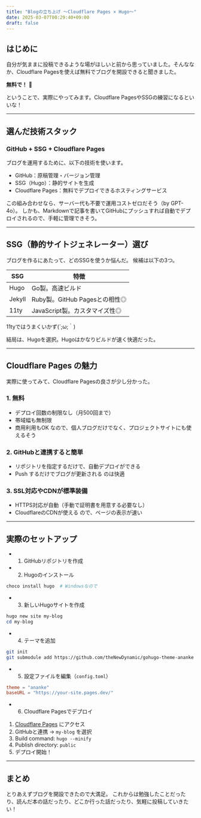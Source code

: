 ```yaml
---
title: "Blogの立ち上げ ～Cloudflare Pages × Hugo～"
date: 2025-03-07T00:29:40+09:00
draft: false
---
```



## はじめに
自分が気ままに投稿できるような場がほしいと前から思っていました。そんななか、Cloudflare Pagesを使えば無料でブログを開設できると聞きました。

**無料で！** 👀

ということで、実際にやってみます。Cloudflare PagesやSSGの練習になるといいな！

---

## 選んだ技術スタック
### GitHub + SSG + Cloudflare Pages
ブログを運用するために、以下の技術を使います。
- GitHub：原稿管理・バージョン管理
- SSG（Hugo）：静的サイトを生成
- Cloudflare Pages：無料でデプロイできるホスティングサービス

この組み合わせなら、サーバー代も不要で運用コストゼロだそう（by GPT-4o）。
しかも、Markdownで記事を書いてGitHubにプッシュすれば自動でデプロイされるので、手軽に管理できそう。

---

## SSG（静的サイトジェネレーター）選び
ブログを作るにあたって、どのSSGを使うか悩んだ。
候補は以下の3つ。

| SSG | 特徴 |
|----|----|
| Hugo | Go製。高速ビルド |
| Jekyll | Ruby製。GitHub Pagesとの相性◎ |
| 11ty | JavaScript製。カスタマイズ性◎ |

11tyではうまくいかず(´;ω;｀)

結局は、Hugoを選択。Hugoはかなりビルドが速く快適だった。

---

## Cloudflare Pages の魅力

実際に使ってみて、Cloudflare Pagesの良さが少し分かった。

### 1. 無料
- デプロイ回数の制限なし（月500回まで）
- 帯域幅も無制限
- 商用利用もOK なので、個人ブログだけでなく、プロジェクトサイトにも使えるそう

### 2. GitHubと連携すると簡単
- リポジトリを指定するだけで、自動デプロイができる
- Push するだけでブログが更新される のは快適

### 3. SSL対応やCDNが標準装備
- HTTPS対応が自動（手動で証明書を用意する必要なし）
- CloudflareのCDNが使える ので、ページの表示が速い

---

## 実際のセットアップ
- 1. GitHubリポジトリを作成
- 2. Hugoのインストール
```powershell
choco install hugo  # Windowsなので
```

- 3. 新しいHugoサイトを作成
```powershell
hugo new site my-blog
cd my-blog
```

- 4. テーマを追加
```sh
git init
git submodule add https://github.com/theNewDynamic/gohugo-theme-ananke themes/ananke
```

- 5. 設定ファイルを編集（`config.toml`）
```toml
theme = "ananke"
baseURL = "https://your-site.pages.dev/"
```

- 6. Cloudflare Pagesでデプロイ
1. [Cloudflare Pages](https://pages.cloudflare.com/) にアクセス
2. GitHubと連携 → `my-blog` を選択
3. Build command: `hugo --minify`
4. Publish directory: `public`
5. デプロイ開始！

---

## まとめ
とりあえずブログを開設できたので大満足。
これからは勉強したことだったり、読んだ本の話だったり、どこか行った話だったり、気軽に投稿していきたい！

